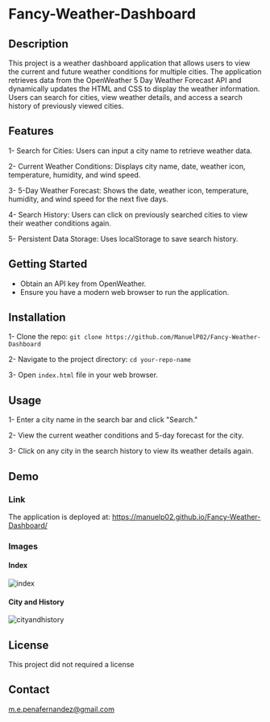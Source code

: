 # Fancy-Weather-Dashboard

## Description
This project is a weather dashboard application that allows users to view the current and future weather conditions for multiple cities. The application retrieves data from the OpenWeather 5 Day Weather Forecast API and dynamically updates the HTML and CSS to display the weather information. Users can search for cities, view weather details, and access a search history of previously viewed cities.

## Features 
1- Search for Cities: Users can input a city name to retrieve weather data.

2- Current Weather Conditions: Displays city name, date, weather icon, temperature, humidity, and wind speed.

3- 5-Day Weather Forecast: Shows the date, weather icon, temperature, humidity, and wind speed for the next five days.

4- Search History: Users can click on previously searched cities to view their weather conditions again.

5- Persistent Data Storage: Uses localStorage to save search history.

## Getting Started
- Obtain an API key from OpenWeather.
- Ensure you have a modern web browser to run the application.

## Installation
1- Clone the repo: ``git clone https://github.com/ManuelP02/Fancy-Weather-Dashboard``

2- Navigate to the project directory: ``cd your-repo-name``

3- Open ``index.html`` file in your web browser.

## Usage 
1- Enter a city name in the search bar and click "Search."

2- View the current weather conditions and 5-day forecast for the city.

3- Click on any city in the search history to view its weather details again.

## Demo 
### Link
The application is deployed at: https://manuelp02.github.io/Fancy-Weather-Dashboard/

### Images
#### Index
![index](https://github.com/user-attachments/assets/44033213-bb42-4ddd-b416-625c30b923e0)
#### City and History
![cityandhistory](https://github.com/user-attachments/assets/07db4aeb-a939-42f1-8dc4-40823b9e567f)


## License
This project did not required a license
## Contact
m.e.penafernandez@gmail.com

